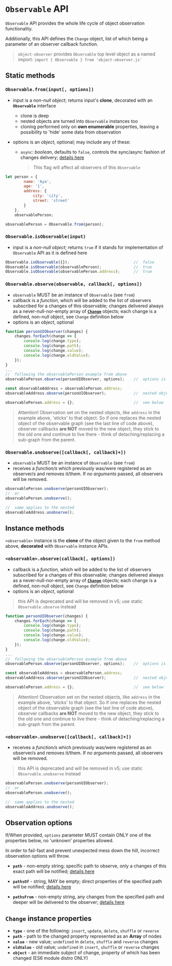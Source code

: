 # `Observable` API

`Observable` API provides the whole life cycle of object observation functionality.

Additionally, this API defines the `Change` object, list of which being a parameter of an observer callback function.

> `object-observer` provides `Observable` top level object as a named import:
	```
	import { Observable } from 'object-observer.js'
	```

## Static methods

### `Observable.`__`from(input[, options])`__

- input is a _non-null object_; returns input's __clone__, decorated with an __`Observable`__ interface
    - clone is deep
    - nested objects are turned into `Observable` instances too
    - cloning performed only on __own enumerable__ properties, leaving a possibility to 'hide' some data from observation

- options is an _object_, optional; may include any of these:
	- `async`: _boolean_, defaults to `false`, controls the sync/async fashion of changes delivery; [details here](sync-async.md)
		> This flag will affect all observers of this `Observable`

```javascript
let person = {
        name: 'Aya',
        age: '1',
        address: {
            city: 'city',
            street: 'street'
        }
    },
    observablePerson;

observablePerson = Observable.from(person);
```

### `Observable.`__`isObservable(input)`__

- input is a _non-null object_; returns `true` if it stands for implementation of `Observable` API as it is defined here

```javascript
Observable.isObservable({});                            //  false
Observable.isObservable(observablePerson);              //  true
Observable.isObservable(observablePerson.address);      //  true
```

### `Observable.`__`observe(observable, callback[, options])`__
- `observable` MUST be an instance of `Observable` (see `from`)
- callback is a _function_, which will be added to the list of observers subscribed for a changes of this observable; changes delivered always as a never-null-nor-empty array of [__`Change`__](#change-instance-properties) objects; each change is a defined, non-null object, see `Change` definition below
- options is an _object_, optional

```javascript
function personUIObserver(changes) {
    changes.forEach(change => {
        console.log(change.type);
        console.log(change.path);
        console.log(change.value);
        console.log(change.oldValue);
    });
}
...
//  following the observablePerson example from above
observablePerson.observe(personUIObserver, options);    //  options is optional

const observableAddress = observablePerson.address;
observableAddress.observe(personUIObserver);            //  nested objects are observables too

observablePerson.address = {};                          //  see below
```

> Attention! Observation set on the nested objects, like `address` in the example above, 'sticks' to that object. So if one replaces the nested object of the observable graph (see the last line of code above), observer callbacks __are NOT__ moved to the new object, they stick to the old one and continue to live there - think of detaching/replacing a sub-graph from the parent.

### `Observable.`__`unobserve([callback[, callback]+])`__
- `observable` MUST be an instance of `Observable` (see `from`)
- receives a _function/s_ which previously was/were registered as an observer/s and removes it/them. If _no arguments_ passed, all observers will be removed.

```javascript
observablePerson.unobserve(personUIObserver);
//  or
observablePerson.unobserve();

//  same applies to the nested
observableAddress.unobserve();
```

## Instance methods

`<observable>` instance is the __clone__ of the object given to the `from` method above, __decorated__ with `Observable` instance APIs.

### `<observable>.`__`observe(callback[, options])`__
- callback is a _function_, which will be added to the list of observers subscribed for a changes of this observable; changes delivered always as a never-null-nor-empty array of [__`Change`__](#change-instance-properties) objects; each change is a defined, non-null object, see `Change` definition below
- options is an _object_, optional

> this API is deprecated and will be removed in v5; use static `Observable.observe` instead

```javascript
function personUIObserver(changes) {
    changes.forEach(change => {
        console.log(change.type);
        console.log(change.path);
        console.log(change.value);
        console.log(change.oldValue);
    });
}
...
//  following the observablePerson example from above
observablePerson.observe(personUIObserver, options);    //  options is optional

const observableAddress = observablePerson.address;
observableAddress.observe(personUIObserver);            //  nested objects are observables too

observablePerson.address = {};                          //  see below
```

> Attention! Observation set on the nested objects, like `address` in the example above, 'sticks' to that object. So if one replaces the nested object of the observable graph (see the last line of code above), observer callbacks __are NOT__ moved to the new object, they stick to the old one and continue to live there - think of detaching/replacing a sub-graph from the parent.

### `<observable>.`__`unobserve([callback[, callback]+])`__
- receives a _function/s_ which previously was/were registered as an observer/s and removes it/them. If _no arguments_ passed, all observers will be removed.

> this API is deprecated and will be removed in v5; use static `Observable.unobserve` instead

```javascript
observablePerson.unobserve(personUIObserver);
//  or
observablePerson.unobserve();

//  same applies to the nested
observableAddress.unobserve();
```

## Observation options
If/When provided, `options` parameter MUST contain ONLY one of the properties below, no 'unknown' properties allowed.

In order to fail-fast and prevent unexpected mess down the hill, incorrect observation options will throw.

- __`path`__ - non-empty string; specific path to observe, only a changes of this exact path will be notified; [details here](filter-paths.md)

- __`pathsOf`__ - string, MAY be empty; direct properties of the specified path will be notified; [details here](filter-paths.md)

- __`pathsFrom`__ - non-empty string, any changes from the specified path and deeper will be delivered to the observer; [details here](filter-paths.md)

## `Change` instance properties

- __`type`__        - one of the following: `insert`, `update`, `delete`, `shuffle` or `reverse`
- __`path`__        - path to the changed property represented as an __Array__ of nodes
- __`value`__       - new value; `undefined` in `delete`, `shuffle` and `reverse` changes
- __`oldValue`__    - old value; `undefined` in `insert`, `shuffle` or `reverse` changes
- __`object`__      - an immediate subject of change, property of which has been changed (ES6 module distro ONLY)